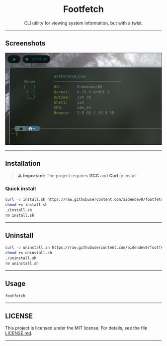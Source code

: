<div align="center">
  <h1 align="center">Footfetch</h1>
  <p>
   CLI utility for viewing system information, but with a twist.
  </p>
</div>

---

## Screenshots

<p align="center"> <img src="https://raw.githubusercontent.com/aidendev0/footfetch/main/images/screenshot.png" alt="Screenshot" width="600"> </p>

---

## Installation

> **⚠️ Important:** The project requires **GCC** and **Curl** to install.

### Quick install

```bash
curl -o install.sh https://raw.githubusercontent.com/aidendev0/footfetch/main/install.sh
chmod +x install.sh
./install.sh
rm install.sh
```

---

## Uninstall

```bash
curl -o uninstall.sh https://raw.githubusercontent.com/aidendev0/footfetch/main/uninstall.sh
chmod +x uninstall.sh
./uninstall.sh
rm uninstall.sh
```

---

## Usage

```bash
footfetch
```

---

## LICENSE

This project is licensed under the MIT license. For details, see the file [LICENSE.md](https://github.com/aidendev0/footfetch/blob/main/LICENSE.md).

---
